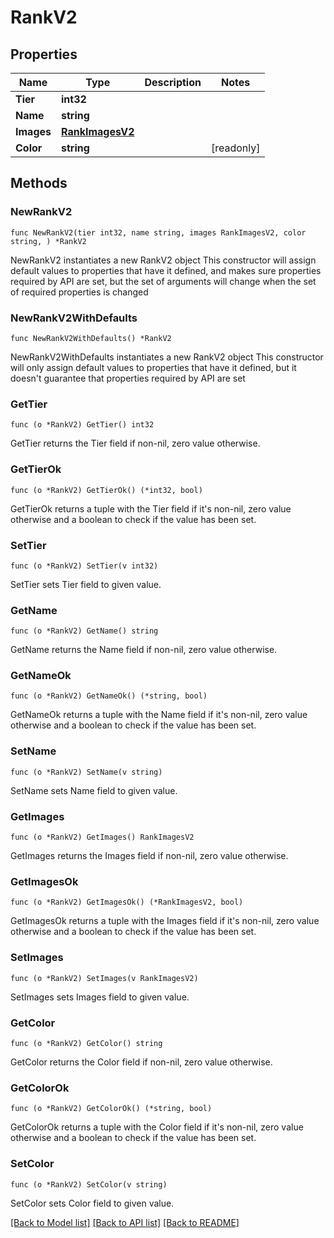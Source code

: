 # RankV2

## Properties

Name | Type | Description | Notes
------------ | ------------- | ------------- | -------------
**Tier** | **int32** |  | 
**Name** | **string** |  | 
**Images** | [**RankImagesV2**](RankImagesV2.md) |  | 
**Color** | **string** |  | [readonly] 

## Methods

### NewRankV2

`func NewRankV2(tier int32, name string, images RankImagesV2, color string, ) *RankV2`

NewRankV2 instantiates a new RankV2 object
This constructor will assign default values to properties that have it defined,
and makes sure properties required by API are set, but the set of arguments
will change when the set of required properties is changed

### NewRankV2WithDefaults

`func NewRankV2WithDefaults() *RankV2`

NewRankV2WithDefaults instantiates a new RankV2 object
This constructor will only assign default values to properties that have it defined,
but it doesn't guarantee that properties required by API are set

### GetTier

`func (o *RankV2) GetTier() int32`

GetTier returns the Tier field if non-nil, zero value otherwise.

### GetTierOk

`func (o *RankV2) GetTierOk() (*int32, bool)`

GetTierOk returns a tuple with the Tier field if it's non-nil, zero value otherwise
and a boolean to check if the value has been set.

### SetTier

`func (o *RankV2) SetTier(v int32)`

SetTier sets Tier field to given value.


### GetName

`func (o *RankV2) GetName() string`

GetName returns the Name field if non-nil, zero value otherwise.

### GetNameOk

`func (o *RankV2) GetNameOk() (*string, bool)`

GetNameOk returns a tuple with the Name field if it's non-nil, zero value otherwise
and a boolean to check if the value has been set.

### SetName

`func (o *RankV2) SetName(v string)`

SetName sets Name field to given value.


### GetImages

`func (o *RankV2) GetImages() RankImagesV2`

GetImages returns the Images field if non-nil, zero value otherwise.

### GetImagesOk

`func (o *RankV2) GetImagesOk() (*RankImagesV2, bool)`

GetImagesOk returns a tuple with the Images field if it's non-nil, zero value otherwise
and a boolean to check if the value has been set.

### SetImages

`func (o *RankV2) SetImages(v RankImagesV2)`

SetImages sets Images field to given value.


### GetColor

`func (o *RankV2) GetColor() string`

GetColor returns the Color field if non-nil, zero value otherwise.

### GetColorOk

`func (o *RankV2) GetColorOk() (*string, bool)`

GetColorOk returns a tuple with the Color field if it's non-nil, zero value otherwise
and a boolean to check if the value has been set.

### SetColor

`func (o *RankV2) SetColor(v string)`

SetColor sets Color field to given value.



[[Back to Model list]](../README.md#documentation-for-models) [[Back to API list]](../README.md#documentation-for-api-endpoints) [[Back to README]](../README.md)


